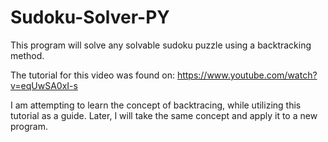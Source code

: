 # Sudoku-Solver-PY
 This program will solve any solvable sudoku puzzle using a backtracking method.

The tutorial for this video was found on: https://www.youtube.com/watch?v=eqUwSA0xI-s

I am attempting to learn the concept of backtracing, while utilizing this tutorial as a guide.
Later, I will take the same concept and apply it to a new program.